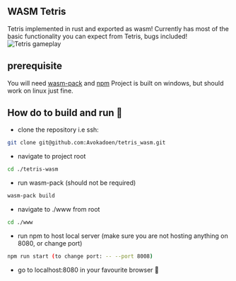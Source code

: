 ## WASM Tetris
Tetris implemented in rust and exported as wasm! Currently has most of the basic functionality you can expect from Tetris, bugs included!
![Tetris gameplay](https://github.com/Avokadoen/tetris_wasm/tree/master/tetris_wasm_example.gif "Gameplay from commit 8f9a139")

## prerequisite
You will need [wasm-pack](https://rustwasm.github.io/wasm-pack/installer/) and [npm](https://www.npmjs.com/get-npm)
Project is built on windows, but should work on linux just fine.

## How do to build and run 🚀

- clone the repository i.e ssh:
```bash
git clone git@github.com:Avokadoen/tetris_wasm.git
```
- navigate to project root
```bash
cd ./tetris-wasm
```
- run wasm-pack (should not be required)
```bash
wasm-pack build
```
- navigate to ./www from root
```bash
cd ./www
```
- run npm to host local server (make sure you are not hosting anything on 8080, or change port)
```bash
npm run start (to change port: -- --port 8008)
```
- go to localhost:8080 in your favourite browser 🎉
